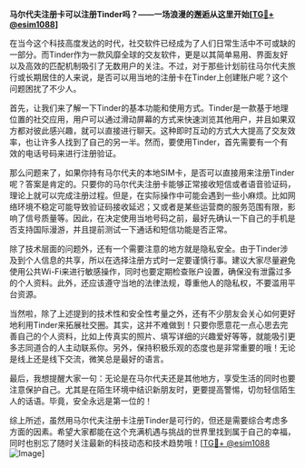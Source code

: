 **马尔代夫注册卡可以注册Tinder吗？——一场浪漫的邂逅从这里开始[[TG💪+ @esim1088](https://t.me/s/esim1088)]**

在当今这个科技高度发达的时代，社交软件已经成为了人们日常生活中不可或缺的一部分。而Tinder作为一款风靡全球的交友软件，更是以其简单易用、界面友好以及高效的匹配机制吸引了无数用户的关注。不过，对于那些计划前往马尔代夫旅行或长期居住的人来说，是否可以用当地的注册卡在Tinder上创建账户呢？这个问题困扰了不少人。

首先，让我们来了解一下Tinder的基本功能和使用方式。Tinder是一款基于地理位置的社交应用，用户可以通过滑动屏幕的方式来快速浏览其他用户，并且如果双方都对彼此感兴趣，就可以直接进行聊天。这种即时互动的方式大大提高了交友效率，也让许多人找到了自己的另一半。然而，要使用Tinder，首先需要有一个有效的电话号码来进行注册验证。

那么问题来了，如果你持有马尔代夫的本地SIM卡，是否可以直接用来注册Tinder呢？答案是肯定的。只要你的马尔代夫注册卡能够正常接收短信或者语音验证码，理论上就可以完成注册过程。但是，在实际操作中可能会遇到一些小麻烦。比如网络环境不稳定可能导致验证码接收延迟；又或者是某些运营商的服务范围有限，影响了信号质量等。因此，在决定使用当地号码之前，最好先确认一下自己的手机是否支持国际漫游，并且提前测试一下通话和短信功能是否正常。

除了技术层面的问题外，还有一个需要注意的地方就是隐私安全。由于Tinder涉及到个人信息的共享，所以在选择注册方式时一定要谨慎行事。建议大家尽量避免使用公共Wi-Fi来进行敏感操作，同时也要定期检查账户设置，确保没有泄露过多的个人资料。此外，还应该遵守当地的法律法规，尊重他人的隐私权，不要滥用平台资源。

当然啦，除了上述提到的技术性和安全性考量之外，还有不少朋友会关心如何更好地利用Tinder来拓展社交圈。其实，这并不难做到！只要你愿意花一点心思去完善自己的个人资料，比如上传真实的照片、填写详细的兴趣爱好等等，就能吸引更多志同道合的人主动联系你。另外，保持积极乐观的态度也是非常重要的哦！无论是线上还是线下交流，微笑总是最好的语言。

最后，我想提醒大家一句：无论是在马尔代夫还是其他地方，享受生活的同时也要注意保护自己。尤其是在陌生环境中结识新朋友时，更要提高警惕，切勿轻信陌生人的话语。毕竟，安全永远是第一位的！

综上所述，虽然用马尔代夫注册卡注册Tinder是可行的，但还是需要综合考虑多方面的因素。希望大家都能在这个充满机遇与挑战的世界里找到属于自己的幸福，同时也别忘了随时关注最新的科技动态和技术趋势哦！[[TG💪+ @esim1088](https://t.me/s/esim1088) ![Image](https://i.postimg.cc/4NQfJmqS/Snipaste-2025-05-13-00-14-12.png)]